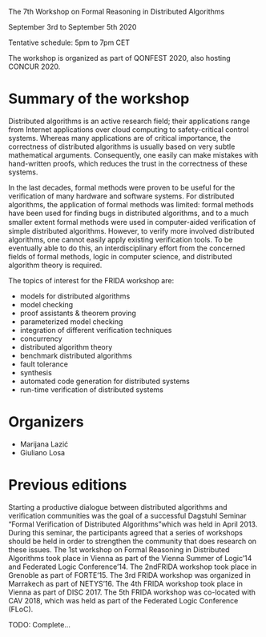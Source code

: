 The 7th Workshop on Formal Reasoning in Distributed Algorithms

September 3rd to September 5th 2020

Tentative schedule: 5pm to 7pm CET

The workshop is organized as part of QONFEST 2020, also hosting CONCUR 2020.

# Summary of the workshop

Distributed algorithms is an active research field; their applications range
from Internet applications over cloud computing to safety-critical control
systems. Whereas many applications are of critical importance, the correctness
of distributed algorithms is usually based on very subtle mathematical
arguments. Consequently, one easily can make mistakes with hand-written proofs,
which reduces the trust in the correctness of these systems.

In the last decades, formal methods were proven to be useful for the
verification of many hardware and software systems. For distributed algorithms,
the application of formal methods was limited: formal methods have been used
for finding bugs in distributed algorithms, and to a much smaller extent formal
methods were used in computer-aided veriﬁcation of simple distributed
algorithms. However, to verify more involved distributed algorithms, one cannot
easily apply existing verification tools. To be eventually able to do this, an
interdisciplinary effort from the concerned fields of formal methods, logic in
computer science, and distributed algorithm theory is required.

The topics of interest for the FRIDA workshop are:

* models for distributed algorithms
* model checking
* proof assistants & theorem proving
* parameterized model checking
* integration of different verification techniques
* concurrency
* distributed algorithm theory
* benchmark distributed algorithms
* fault tolerance
* synthesis
* automated code generation for distributed systems
* run-time verification of distributed systems


# Organizers

* Marijana Lazić
* Giuliano Losa

# Previous editions

Starting a productive dialogue between distributed algorithms and verification
communities was the goal of a successful Dagstuhl Seminar “Formal Verification
of Distributed Algorithms”which was held in April 2013. During this seminar,
the participants agreed that a series of workshops should be held in order to
strengthen the community that does research on these issues. The 1st workshop
on Formal Reasoning in Distributed Algorithms took place in Vienna as part of
the Vienna Summer of Logic’14 and Federated Logic Conference’14. The 2ndFRIDA
workshop took place in Grenoble as part of FORTE’15. The 3rd FRIDA workshop was
organized in Marrakech as part of NETYS’16. The 4th FRIDA workshop took place
in Vienna as part of DISC 2017. The 5th FRIDA workshop was co-located with CAV
2018, which was held as part of the Federated Logic Conference (FLoC).

TODO: Complete...
